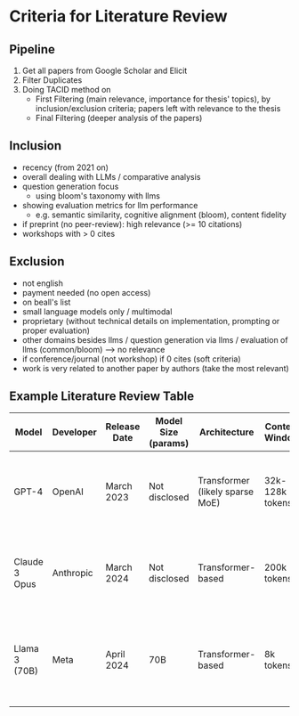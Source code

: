 # Criteria for Literature Review

## Pipeline

1. Get all papers from Google Scholar and Elicit
2. Filter Duplicates
3. Doing TACID method on
    - First Filtering (main relevance, importance for thesis' topics), by inclusion/exclusion criteria; papers left with relevance to the thesis
    - Final Filtering (deeper analysis of the papers)

## Inclusion

-   recency (from 2021 on)
-   overall dealing with LLMs / comparative analysis
-   question generation focus
    -   using bloom's taxonomy with llms
-   showing evaluation metrics for llm performance
    -   e.g. semantic similarity, cognitive alignment (bloom), content fidelity
-   if preprint (no peer-review): high relevance (>= 10 citations)
-   workshops with > 0 cites

## Exclusion

-   not english
-   payment needed (no open access)
-   on beall's list
-   small language models only / multimodal
-   proprietary (without technical details on implementation, prompting or proper evaluation)
-   other domains besides llms / question generation via llms / evaluation of llms (common/bloom) --> no relevance
-   if conference/journal (not workshop) if 0 cites (soft criteria)
-   work is very related to another paper by authors (take the most relevant)

## Example Literature Review Table

| Model         | Developer | Release Date | Model Size (params) | Architecture                    | Context Window  | Training Data                      | Key Benchmarks            | Open Source        | Notable Capabilities                                                             | Limitations                                                                      |
| ------------- | --------- | ------------ | ------------------- | ------------------------------- | --------------- | ---------------------------------- | ------------------------- | ------------------ | -------------------------------------------------------------------------------- | -------------------------------------------------------------------------------- |
| GPT-4         | OpenAI    | March 2023   | Not disclosed       | Transformer (likely sparse MoE) | 32k-128k tokens | Not fully disclosed                | MMLU: 86.4%, GSM8K: 92.0% | No                 | Multimodal capabilities, strong reasoning, code generation                       | Limited transparency regarding training, closed source, potential hallucinations |
| Claude 3 Opus | Anthropic | March 2024   | Not disclosed       | Transformer-based               | 200k tokens     | Curated web text, books, dialogue  | MMLU: 86.8%, GSM8K: 94.2% | No                 | Long context handling, reduced hallucinations, strong instruction following      | Closed source, computationally expensive, limited multilingual abilities         |
| Llama 3 (70B) | Meta      | April 2024   | 70B                 | Transformer-based               | 8k tokens       | Web text, books, code repositories | MMLU: 78.5%, GSM8K: 84.3% | Yes (with license) | Strong open-weight performance, efficient scaling, improved multilingual support | Smaller context window than competitors, less capable on certain reasoning tasks |
